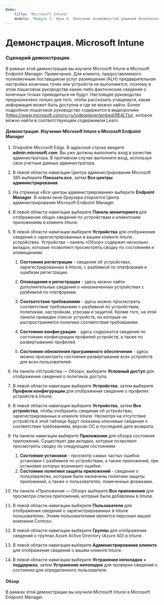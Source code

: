 ```yaml
---
Demo:
    title: 'Microsoft Intune'
    module: 'Модуль 3. Урок 6. Описание возможностей решений безопасности Майкрософт. Описание защиты конечных точек с помощью Microsoft Intune'
---
```



# Демонстрация. Microsoft Intune

### Сценарий демонстрации

В рамках этой демонстрации вы изучите Microsoft Intune в Microsoft Endpoint Manager. Примечание. Для клиента, предоставляемого полномочным поставщиком услуг размещения (ALH) предварительная настройка конечных точек или устройств не выполняется, поэтому в этом пошаговом руководстве какие-либо фактические сведения о конечных точках приводиться не будут. Настоящее руководство предназначено только для того, чтобы рассказать учащемуся, какая информация может быть доступна и где ее можно найти.  Более подробное пошаговое руководство содержится в видеоролике (<https://www.microsoft.com/ru-ru/videoplayer/embed/RE4LTIu>), которое можно найти в соответствующем содержимом Learn.



#### Демонстрация. Изучение Microsoft Intune в Microsoft Endpoint Manager

1. Откройте Microsoft Edge. В адресной строке введите **admin.microsoft.com**.  Вы уже должны выполнить вход в качестве администратора.  В противном случае выполните вход, используя свои учетные данные администратора.

1. В левой области навигации Центра администрирования Microsoft 365 выберите **Показать все**, затем **Все центры администрирования**.

1. На странице «Все центры администрирования» выберите **Endpoint Manager**.  В новом окне браузера откроется Центр администрирования Microsoft Endpoint Manager.

1. В левой области навигации выберите **Панель мониторинга** для отображения общих сведений по устройствам и клиентским приложениям в клиенте Intune.

1. В левой области навигации выберите **Устройства** для отображения сведений о зарегистрированных в вашем клиенте Intune устройствах. Устройства – панель «Обзор» содержит несколько вкладок, которые позволяют просмотреть сводку по состояниям и оповещениям.
    1. **Состояние регистрации** - сведения об устройствах, зарегистрированных в Intune, с разбивкой по платформам и ошибкам регистрации.
    
    1. **Оповещения о регистрации** - здесь можно найти дополнительные сведения о неназначенных устройствах с разбивкой по платформам.
    1. **Соответствие требованиям** - здесь можно просмотреть соответствие требованиям с разбивкой по устройствам, политикам, настройкам, угрозам и защитой. Кроме того, на этой панели приведен список устройств, на которые не распространяется политика соответствия требованиям.
    1. **Состояние конфигурации** - здесь содержатся сведения по состоянию конфигурации профилей устройств, а также по развертыванию профилей.
    1. **Состояние обновления программного обеспечения** - здесь можно просмотреть состояние развертывания всех устройств для всех пользователей.

1. На панели «Устройства — Обзор», выберите **Условный доступ** для отображения сведений о политиках доступа.

1. В левой области навигации выберите **Устройства**, затем выберите **Профили конфигурации** для отображения сведения о профилях устройств в Intune.

1. В левой области навигации выберите **Устройства**, затем **Все устройства**, чтобы отобразить сведения об устройствах, зарегистрированных в клиенте Intune.  Несмотря на отсутствие устройств в этой таблице будут показаны ключевые сведения о соответствии требованиям, версии ОС и последней дате возврата.

1. На панели навигации выберите **Приложения** для обзора состояния приложений. Существует две вкладки, которые позволяют просмотреть сводку по следующим состояниям:
    1. **Состояние установки** - просмотр самых частых ошибок установки с разбивкой по устройствам, а также приложений, при установке которых возникают ошибки.
    1. **Состояние политики защиты приложений** - сведения о пользователях, которым были назначены политики защиты приложений, а также о пользователях, помеченных флажками.

1. На панели «Приложения — Обзор» выберите **Все приложения** для просмотра списка приложений, которые были добавлены в Intune.

1. В левой области навигации выберите **Пользователи** для отображения сведений о зарегистрированных в Intune пользователях. Этими пользователями является персонал вашей компании Contoso.

1. В левой области навигации выберите **Группы** для отображения сведений о группах Azure Active Directory (Azure AD) в Intune.

1. В левой области навигации выберите **Администрирование клиента** для отображения сведений о вашем клиенте Intune.

1. В левой области навигации выберите **Устранение неполадок + поддержка**, затем **Устранение неполадок** для проверки сведений о состоянии для определенного пользователя.

#### Обзор

В рамках этой демонстрации вы изучили Microsoft Intune в Microsoft Endpoint Manager.
